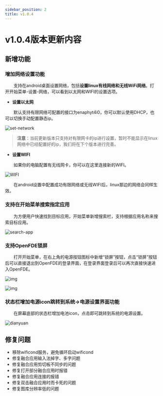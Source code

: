 ```yaml
---
sidebar_position: 2
title: v1.0.4
---
```


# v1.0.4版本更新内容

## 新增功能

### 增加网络设置功能

&emsp;&emsp;支持在android桌面设置网络，包括**设置linux有线网络和无线WiFi网络**。打开开始菜单-设置-网络，可以看到以太网和WIFI的设置选项。

- **设置以太网**

&emsp;&emsp;默认支持有限网络可配置的接口为enaphyt4i0，你可以默认使用DHCP，也可以切换手动配置静态ip。

![set-network](./img/set-network.png)

> **注意**：当前更新版本只支持对有限网卡的ip进行设置，暂时不能显示在linux网络中已经配置好的ip，我们将在下个版本进行完善。

- **设置WIFI**

&emsp;&emsp;如果你的电脑配置有无线网卡，你可以在这里连接新的WIFI。

![WIFI](./img/wifi.png)

&emsp;&emsp;在android设置中配置成功有限网络或无线WIFI后，linux那边的网络会同样生效。

### 支持在开始菜单搜索指定应用

&emsp;&emsp;为方便用户快速找到目标应用，开始菜单新增搜索栏，支持根据应用名称来搜索目标应用。

![search-app](./img/search-app.png)

### 支持OpenFDE锁屏

&emsp;&emsp;打开开始菜单，在右上角的电源按钮图标中新增“锁屏”按钮，点击“锁屏”按钮后可以直接退出到OpenFDE的登录界面，在登录界面登录后可以再次直接快速进入OpenFDE。

![img](./img/lock-screen.png)

![img](./img/screen-login.jpg)

### 状态栏增加电源icon跳转到系统->电源设置界面功能

&emsp;&emsp;在屏幕底部的状态栏增加电池icon，点击即可跳转到系统的电源设置。

![dianyuan](./img/dianyuan.png)

## 修复问题

- 移除wificond服务，避免循环启动wificond
- 修复融合应用输入法掉字、多字问题
- 修复融合应用剪切板不同步的问题
- 修复打开部分融合应用时报错
- 修复融合应用连接的报错
- 修复双击融合应用时而卡死的问题
- 修复图库分辨率低的问题

